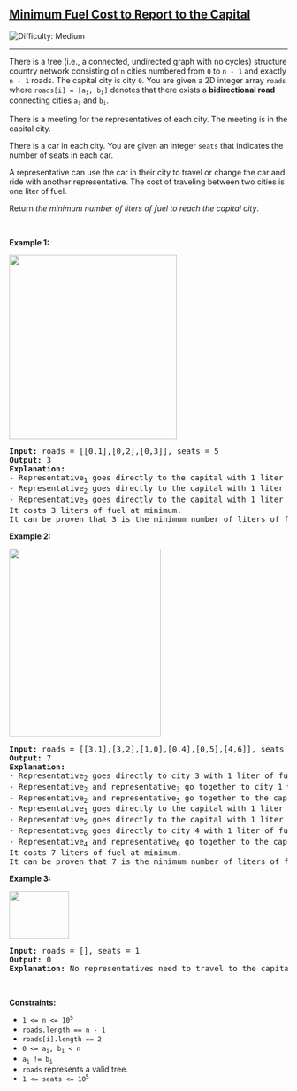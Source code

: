 <h2><a href="https://leetcode.com/problems/minimum-fuel-cost-to-report-to-the-capital">Minimum Fuel Cost to Report to the Capital</a></h2> <img src='https://img.shields.io/badge/Difficulty-Medium-orange' alt='Difficulty: Medium' /><hr><p>There is a tree (i.e., a connected, undirected graph with no cycles) structure country network consisting of <code>n</code> cities numbered from <code>0</code> to <code>n - 1</code> and exactly <code>n - 1</code> roads. The capital city is city <code>0</code>. You are given a 2D integer array <code>roads</code> where <code>roads[i] = [a<sub>i</sub>, b<sub>i</sub>]</code> denotes that there exists a <strong>bidirectional road</strong> connecting cities <code>a<sub>i</sub></code> and <code>b<sub>i</sub></code>.</p>

<p>There is a meeting for the representatives of each city. The meeting is in the capital city.</p>

<p>There is a car in each city. You are given an integer <code>seats</code> that indicates the number of seats in each car.</p>

<p>A representative can use the car in their city to travel or change the car and ride with another representative. The cost of traveling between two cities is one liter of fuel.</p>

<p>Return <em>the minimum number of liters of fuel to reach the capital city</em>.</p>

<p>&nbsp;</p>
<p><strong class="example">Example 1:</strong></p>
<img alt="" src="https://assets.leetcode.com/uploads/2022/09/22/a4c380025e3ff0c379525e96a7d63a3.png" style="width: 303px; height: 332px;" />
<pre>
<strong>Input:</strong> roads = [[0,1],[0,2],[0,3]], seats = 5
<strong>Output:</strong> 3
<strong>Explanation:</strong> 
- Representative<sub>1</sub> goes directly to the capital with 1 liter of fuel.
- Representative<sub>2</sub> goes directly to the capital with 1 liter of fuel.
- Representative<sub>3</sub> goes directly to the capital with 1 liter of fuel.
It costs 3 liters of fuel at minimum. 
It can be proven that 3 is the minimum number of liters of fuel needed.
</pre>

<p><strong class="example">Example 2:</strong></p>
<img alt="" src="https://assets.leetcode.com/uploads/2022/11/16/2.png" style="width: 274px; height: 340px;" />
<pre>
<strong>Input:</strong> roads = [[3,1],[3,2],[1,0],[0,4],[0,5],[4,6]], seats = 2
<strong>Output:</strong> 7
<strong>Explanation:</strong> 
- Representative<sub>2</sub> goes directly to city 3 with 1 liter of fuel.
- Representative<sub>2</sub> and representative<sub>3</sub> go together to city 1 with 1 liter of fuel.
- Representative<sub>2</sub> and representative<sub>3</sub> go together to the capital with 1 liter of fuel.
- Representative<sub>1</sub> goes directly to the capital with 1 liter of fuel.
- Representative<sub>5</sub> goes directly to the capital with 1 liter of fuel.
- Representative<sub>6</sub> goes directly to city 4 with 1 liter of fuel.
- Representative<sub>4</sub> and representative<sub>6</sub> go together to the capital with 1 liter of fuel.
It costs 7 liters of fuel at minimum. 
It can be proven that 7 is the minimum number of liters of fuel needed.
</pre>

<p><strong class="example">Example 3:</strong></p>
<img alt="" src="https://assets.leetcode.com/uploads/2022/09/27/efcf7f7be6830b8763639cfd01b690a.png" style="width: 108px; height: 86px;" />
<pre>
<strong>Input:</strong> roads = [], seats = 1
<strong>Output:</strong> 0
<strong>Explanation:</strong> No representatives need to travel to the capital city.
</pre>

<p>&nbsp;</p>
<p><strong>Constraints:</strong></p>

<ul>
	<li><code>1 &lt;= n &lt;= 10<sup>5</sup></code></li>
	<li><code>roads.length == n - 1</code></li>
	<li><code>roads[i].length == 2</code></li>
	<li><code>0 &lt;= a<sub>i</sub>, b<sub>i</sub> &lt; n</code></li>
	<li><code>a<sub>i</sub> != b<sub>i</sub></code></li>
	<li><code>roads</code> represents a valid tree.</li>
	<li><code>1 &lt;= seats &lt;= 10<sup>5</sup></code></li>
</ul>
